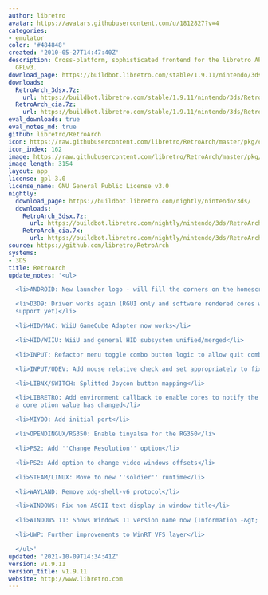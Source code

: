 ```yaml
---
author: libretro
avatar: https://avatars.githubusercontent.com/u/1812827?v=4
categories:
- emulator
color: '#484848'
created: '2010-05-27T14:47:40Z'
description: Cross-platform, sophisticated frontend for the libretro API. Licensed
  GPLv3.
download_page: https://buildbot.libretro.com/stable/1.9.11/nintendo/3ds
downloads:
  RetroArch_3dsx.7z:
    url: https://buildbot.libretro.com/stable/1.9.11/nintendo/3ds/RetroArch_3dsx.7z
  RetroArch_cia.7z:
    url: https://buildbot.libretro.com/stable/1.9.11/nintendo/3ds/RetroArch_cia.7z
eval_downloads: true
eval_notes_md: true
github: libretro/RetroArch
icon: https://raw.githubusercontent.com/libretro/RetroArch/master/pkg/ctr/assets/default.png
icon_index: 162
image: https://raw.githubusercontent.com/libretro/RetroArch/master/pkg/ctr/assets/libretro_banner.png
image_length: 3154
layout: app
license: gpl-3.0
license_name: GNU General Public License v3.0
nightly:
  download_page: https://buildbot.libretro.com/nightly/nintendo/3ds/
  downloads:
    RetroArch_3dsx.7z:
      url: https://buildbot.libretro.com/nightly/nintendo/3ds/RetroArch_3dsx.7z
    RetroArch_cia.7x:
      url: https://buildbot.libretro.com/nightly/nintendo/3ds/RetroArch_cia.7z
source: https://github.com/libretro/RetroArch
systems:
- 3DS
title: RetroArch
update_notes: '<ul>

  <li>ANDROID: New launcher logo - will fill the corners on the homescreen</li>

  <li>D3D9: Driver works again (RGUI only and software rendered cores work, no shader
  support yet)</li>

  <li>HID/MAC: WiiU GameCube Adapter now works</li>

  <li>HID/WIIU: WiiU and general HID subsystem unified/merged</li>

  <li>INPUT: Refactor menu toggle combo button logic to allow quit combo button</li>

  <li>INPUT/UDEV: Add mouse relative check and set appropriately to fix issue</li>

  <li>LIBNX/SWITCH: Splitted Joycon button mapping</li>

  <li>LIBRETRO: Add environment callback to enable cores to notify the frontend that
  a core otion value has changed</li>

  <li>MIYOO: Add initial port</li>

  <li>OPENDINGUX/RG350: Enable tinyalsa for the RG350</li>

  <li>PS2: Add ''Change Resolution'' option</li>

  <li>PS2: Add option to change video windows offsets</li>

  <li>STEAM/LINUX: Move to new ''soldier'' runtime</li>

  <li>WAYLAND: Remove xdg-shell-v6 protocol</li>

  <li>WINDOWS: Fix non-ASCII text display in window title</li>

  <li>WINDOWS 11: Shows Windows 11 version name now (Information -&gt; System Information)</li>

  <li>UWP: Further improvements to WinRT VFS layer</li>

  </ul>'
updated: '2021-10-09T14:34:41Z'
version: v1.9.11
version_title: v1.9.11
website: http://www.libretro.com
---
```


